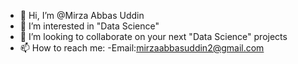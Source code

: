- 👋 Hi, I’m @Mirza Abbas Uddin
- 👀 I’m interested in "Data Science"
- 💞️ I’m looking to collaborate on your next "Data Science" projects
- 📫 How to reach me:
-Email:mirzaabbasuddin2@gmail.com 

<!---
mirzaaa101/mirzaaa101 is a ✨ special ✨ repository because its `README.md` (this file) appears on your GitHub profile.
You can click the Preview link to take a look at your changes.
--->
